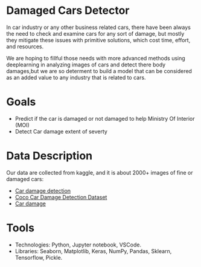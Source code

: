 # Damaged Cars Detector
In car industry or any other business related cars, there have been always the need to check and examine cars for any sort of damage, but mostly they mitigate these issues with primitive solutions, which cost time, effort, and resources. 

We are hoping to fillful those needs with more advanced methods using deeplearning in analyzing images of cars and detect there body damages,but we are so determent to build a model that can be considered as an added value to any industry that is related to cars.

# Goals
* Predict if the car is damaged or not damaged to help Ministry Of Interior (MOI) 
* Detect Car damage extent of severty

# Data Description
Our data are collected from kaggle, and it is about 2000+ images of fine or damaged cars:
 * [Car damage detection](https://www.kaggle.com/anujms/car-damage-detection)
 * [Coco Car Damage Detection Dataset](https://www.kaggle.com/lplenka/coco-car-damage-detection-dataset)
 * [Car damage](https://www.kaggle.com/mohitagarwal816/car-damage)

# Tools
* Technologies: Python, Jupyter notebook, VSCode.
* Libraries: Seaborn, Matplotlib, Keras, NumPy, Pandas, Sklearn, Tensorflow, Pickle.
